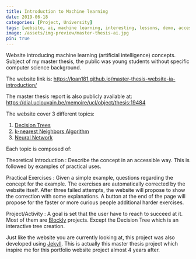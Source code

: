 ```yaml
---
title: Introduction to Machine learning
date: 2019-06-18
categories: [Project, University]
tags: [website, ai, machine learning, interesting, lessons, demo, accessible]
image: /assets/img-preview/master-thesis-ai.jpg
pin: true
---
```


Website introducing machine learning (artificial intelligence) concepts.
Subject of my master thesis, the public was young students without specific computer science background.

The website link is: <https://loan181.github.io/master-thesis-website-ia-introduction/>

The master thesis report is also publicly available at:
<https://dial.uclouvain.be/memoire/ucl/object/thesis:19484>

The website cover 3 different topics:
 1. [Decision Trees](https://loan181.github.io/master-thesis-website-ia-introduction/algo/arbre/)
 2. [k-nearest Neighbors Algorithm](https://loan181.github.io/master-thesis-website-ia-introduction/algo/KNN/)
 3. [Neural Network](https://loan181.github.io/master-thesis-website-ia-introduction/algo/NN/)

Each topic is composed of:

Theoretical Introduction
 : Describe the concept in an accessible way. This is followed by examples of practical uses.

Practical Exercises
 : Given a simple example, questions regarding the concept for the example. The exercises are automatically corrected by
the website itself. After three failed attempts, the website will propose to show the correction with some explanations.
A button at the end of the page will propose for the faster or more curious people additional harder exercises.

Project/Activity
 : A goal is set that the user have to reach to succeed at it. Most of them are [Blockly](https://developers.google.com/blockly)
projects. Except the Decision Tree which is an interactive tree creation.

Just like the website you are currently looking at, this project was also developed using [Jekyll](https://jekyllrb.com/).
This is actually this master thesis project which inspire me for this portfolio website project almost 4 years after.
